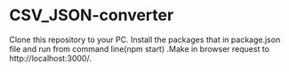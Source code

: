 # CSV_JSON-converter

Clone this repository to your PC. Install the packages that in package.json file and run from command line(npm start) .Make in browser request to http://localhost:3000/.
